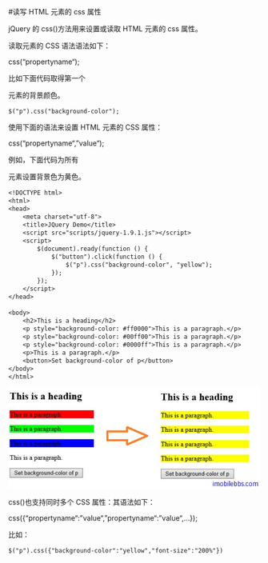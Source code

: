 #读写 HTML 元素的 css 属性

jQuery 的 css()方法用来设置或读取 HTML 元素的 css 属性。

读取元素的 CSS 语法语法如下：

css(“propertyname“);

比如下面代码取得第一个<p>元素的背景颜色。

```
$("p").css("background-color");
```

使用下面的语法来设置 HTML 元素的 CSS 属性：

css(“propertyname“,”value“);

例如，下面代码为所有<p>元素设置背景色为黄色。

```
<!DOCTYPE html>
<html>
<head>
    <meta charset="utf-8">
    <title>JQuery Demo</title>
    <script src="scripts/jquery-1.9.1.js"></script>
    <script>
        $(document).ready(function () {
            $("button").click(function () {
                $("p").css("background-color", "yellow");
            });
        });
    </script>
</head>

<body>
    <h2>This is a heading</h2>
    <p style="background-color: #ff0000">This is a paragraph.</p>
    <p style="background-color: #00ff00">This is a paragraph.</p>
    <p style="background-color: #0000ff">This is a paragraph.</p>
    <p>This is a paragraph.</p>
    <button>Set background-color of p</button>
</body>
</html>
```

![](images/12.png)

css()也支持同时多个 CSS 属性：其语法如下：

css({“propertyname“:”value“,”propertyname“:”value“,…});

比如：

```
$("p").css({"background-color":"yellow","font-size":"200%"})
```



